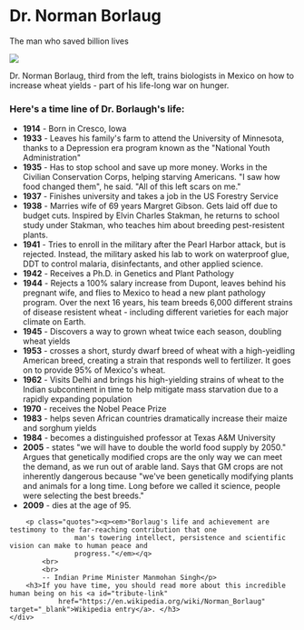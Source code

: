 <!DOCTYPE html>
<html>
<meta charset="UTF-8">
<meta name="viewport" content="width=device-width, initial-scale=1.0">
<meta name="keywords" content="HTML, tutorial, about me">
<meta name="description" content="This is my awesome website.">
<link rel="stylesheet" href="/style.css">
<title>Seba's Web Site</title>

</html>

<body>
    <div id="main">
        <h1 id="title">Dr. Norman Borlaug</h1>
        <p>The man who saved billion lives</p>
        <div id="img-div">
            <img id="image" src="http://harroweb.co.uk/10613180113_fdf7bcd316_b.jpg">
            <p id="img-caption">Dr. Norman Borlaug, third from the left, trains biologists in Mexico on how to increase
                wheat yields - part of his life-long war on hunger.</p>
        </div>
        <h3>Here's a time line of Dr. Borlaugh's life:</h3>
        <ul id="tribute-info">
            <li><strong>1914</strong> - Born in Cresco, Iowa</li>
            <li><strong>1933</strong> - Leaves his family's farm to attend the University of Minnesota, thanks to a
                Depression era program known as the "National Youth Administration"</li>
            <li><strong>1935</strong> - Has to stop school and save up more money. Works in the Civilian Conservation
                Corps, helping starving Americans. "I saw how food changed them", he said. "All of this left scars on
                me."</li>
            <li><strong>1937</strong> - Finishes university and takes a job in the US Forestry Service</li>
            <li><strong>1938</strong> - Marries wife of 69 years Margret Gibson. Gets laid off due to budget cuts.
                Inspired by Elvin Charles Stakman, he returns to school study under Stakman, who teaches him about
                breeding pest-resistent plants.</li>
            <li><strong>1941</strong> - Tries to enroll in the military after the Pearl Harbor attack, but is rejected.
                Instead, the military asked his lab to work on waterproof glue, DDT to control malaria, disinfectants,
                and other applied science.</li>
            <li><strong>1942</strong> - Receives a Ph.D. in Genetics and Plant Pathology</li>
            <li><strong>1944</strong> - Rejects a 100% salary increase from Dupont, leaves behind his pregnant wife, and
                flies to Mexico to head a new plant pathology program. Over the next 16 years, his team breeds 6,000
                different strains of disease resistent wheat - including different varieties for each major climate on
                Earth.</li>
            <li><strong>1945</strong> - Discovers a way to grown wheat twice each season, doubling wheat yields</li>
            <li><strong>1953</strong> - crosses a short, sturdy dwarf breed of wheat with a high-yeidling American
                breed, creating a strain that responds well to fertilizer. It goes on to provide 95% of Mexico's wheat.
            </li>
            <li><strong>1962</strong> - Visits Delhi and brings his high-yielding strains of wheat to the Indian
                subcontinent in time to help mitigate mass starvation due to a rapidly expanding population</li>
            <li><strong>1970</strong> - receives the Nobel Peace Prize</li>
            <li><strong>1983</strong> - helps seven African countries dramatically increase their maize and sorghum
                yields</li>
            <li><strong>1984</strong> - becomes a distinguished professor at Texas A&M University</li>
            <li><strong>2005</strong> - states "we will have to double the world food supply by 2050." Argues that
                genetically modified crops are the only way we can meet the demand, as we run out of arable land. Says
                that GM crops are not inherently dangerous because "we've been genetically modifying plants and animals
                for a long time. Long before we called it science, people were selecting the best breeds."</li>
            <li><strong>2009</strong> - dies at the age of 95.</li>
        </ul>

        <p class="quotes"><q><em>"Borlaug's life and achievement are testimony to the far-reaching contribution that one
                    man's towering intellect, persistence and scientific vision can make to human peace and
                    progress."</em></q>
            <br>
            <br>
            -- Indian Prime Minister Manmohan Singh</p>
        <h3>If you have time, you should read more about this incredible human being on his <a id="tribute-link"
                href="https://en.wikipedia.org/wiki/Norman_Borlaug" target="_blank">Wikipedia entry</a>. </h3>
    </div>
</body>

</html>
